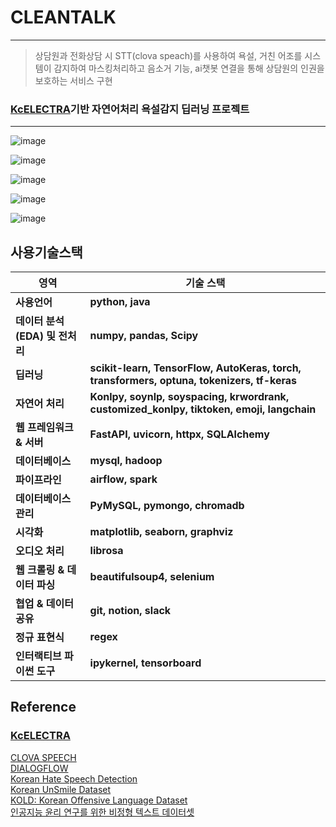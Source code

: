 # CLEANTALK
---
> 상담원과 전화상담 시 STT(clova speach)를 사용하여 욕설, 거친 어조를 시스템이 감지하여 마스킹처리하고
> 음소거 기능, ai챗봇 연결을 통해 상담원의 인권을 보호하는 서비스 구현

### [KcELECTRA](https://github.com/Beomi/KcELECTRA)기반 자연어처리 욕설감지 딥러닝 프로젝트

---


![image](https://github.com/shlim1392/Cleantalk/assets/152074011/985a7be5-093f-4cb0-82b4-ad0787ef4943)

![image](https://github.com/shlim1392/Cleantalk/assets/152074011/532007e6-55c4-4814-b573-b21c90863b13)

![image](https://github.com/shlim1392/Cleantalk/assets/152074011/58b25dfe-6fcd-49b1-9f80-fcffc8127305)

![image](https://github.com/shlim1392/Cleantalk/assets/152074011/03489ef9-93d2-4186-8d49-39a8e7341224)

![image](https://github.com/shlim1392/Cleantalk/assets/152074011/a8c04e67-73d6-447e-b3e9-a15a78718233)

## 사용기술스택
| **영역**                | **기술 스택**                                                                                  |
| --------------------- | ------------------------------------------------------------------------------------------ |
| **사용언어**              | **python, java**                                                                           |
| **데이터 분석(EDA) 및 전처리** | **numpy, pandas, Scipy**                                                                   |
| **딥러닝**               | **scikit-learn, TensorFlow, AutoKeras, torch, transformers, optuna, tokenizers, tf-keras** |
| **자연어 처리**            | **Konlpy, soynlp, soyspacing, krwordrank, customized_konlpy, tiktoken, emoji, langchain**  |
| **웹 프레임워크 & 서버**      | **FastAPI, uvicorn, httpx, SQLAlchemy**                                                    |
| **데이터베이스**            | **mysql, hadoop**                                                                          |
| **파이프라인**             | **airflow, spark**                                                                         |
| **데이터베이스 관리**         | **PyMySQL, pymongo, chromadb**                                                             |
| **시각화**               | **matplotlib, seaborn, graphviz**                                                          |
| **오디오 처리**            | **librosa**                                                                                |
| **웹 크롤링 & 데이터 파싱**    | **beautifulsoup4, selenium**                                                               |
| **협업 & 데이터 공유**       | **git, notion, slack**                                                                     |
| **정규 표현식**            | **regex**                                                                                  |
| **인터랙티브 파이썬 도구**      | **ipykernel, tensorboard**                                                                 |

## Reference
### [KcELECTRA](https://github.com/Beomi/KcELECTRA)  
[CLOVA SPEECH](https://clova.ai/speech)  
[DIALOGFLOW](https://cloud.google.com/dialogflow)  
[Korean Hate Speech Detection](https://www.kaggle.com/competitions/korean-hate-speech-detection/data)  
[Korean UnSmile Dataset](https://github.com/smilegate-ai/korean_unsmile_dataset?fbclid=IwAR0xTlHYCWK0LtrghSL1bPm2su69-LbjisutmcvLlERlHzroMlVpHq3h71g)  
[KOLD: Korean Offensive Language Dataset](https://github.com/boychaboy/kold)  
[인공지능 윤리 연구를 위한 비정형 텍스트 데이터셋](https://www.aihub.or.kr/aihubdata/data/view.do?currMenu=115&topMenu=100&dataSetSn=268)  


